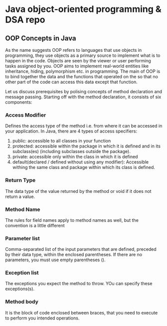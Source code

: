 # Java object-oriented programming & DSA repo

## OOP Concepts in Java
As the name suggests OOP refers to languages that use objects in programming, they use objects as a primary source to implement what is 
to happen in the code. Objects are seen by the viewer or user performing tasks assigned by you. OOP aims to implement real-world entities 
like inheritance, hiding, polymorphism etc. in programming. The main of OOP is to bind together the data and the functions that operated on 
the so that no other part of the code can access this data except that function.

Let us discuss prerequisites by polising concepts of method declaration and message passing. Starting off with the method declaration, it consists
of six components:

### Access Modifier
Defines the access type of the method i.e. from where it can be accessed in your application. In Java, there are 4 types of access specifiers:
1. public: accessible to all classes in your function
2. protected: accessible within the package in which it is defined and in its subclass(es) (including subclasses outside the package).
3. private: accessible only within the class in which it is defined 
4. default(declared / defined without using any modifier): Accessible withing the same class and package within which its class is defined.

### Return Type 
The data type of the value returned by the method or void if it does not return a value. 

### Method Name
The rules for field names apply to method names as well, but the convention is a little different

### Parameter list
Comma-separated list of the input parameters that are defined, preceded by their data type, within the enclosed parentheses. If there are no parameters, you must use empty parentheses ().

### Exception list
The exceptions you expect the method to throw. YOu can specify these exceptions(s).

### Method body
It is the block of code enclosed between braces, that you need to execute to perform you intended operations.


